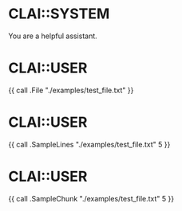 # CLAI::SYSTEM

You are a helpful assistant.

# CLAI::USER

{{ call .File "./examples/test_file.txt" }}

# CLAI::USER

{{ call .SampleLines "./examples/test_file.txt" 5 }}

# CLAI::USER

{{ call .SampleChunk "./examples/test_file.txt" 5 }}